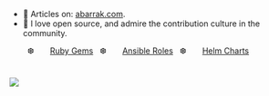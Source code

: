 * 📘 Articles on: [abarrak.com](https://www.abarrak.com).
* 🌱 I love open source, and admire the contribution culture in the community. 

&nbsp; &nbsp; &nbsp; &nbsp; ❆ &nbsp; 
<img src="https://github.com/user-attachments/assets/33da7908-eb1d-4b97-93ec-f77d4b393470" width="12rem"> <a href="https://rubygems.org/profiles/abarrak">Ruby Gems</a> 
&nbsp; ❆ &nbsp; 
<img src="https://github.com/user-attachments/assets/bb344f63-1702-402a-866a-b84c1eeb8b79" width="12rem"> <a href="https://galaxy.ansible.com/ui/standalone/namespaces/71/">Ansible Roles</a>  &nbsp; ❆ &nbsp; 
<img src="https://github.com/user-attachments/assets/7571ca61-0f2b-4450-969f-bc6d873eb74a" width="12rem"> <a href="https://artifacthub.io/packages/search?user=abarrak"> Helm Charts</a> &nbsp;

#
<p float="left">
    <img src="https://github-readme-stats.vercel.app/api?username=abarrak&show_icons=true&theme=shadow_blue" />
</p>
